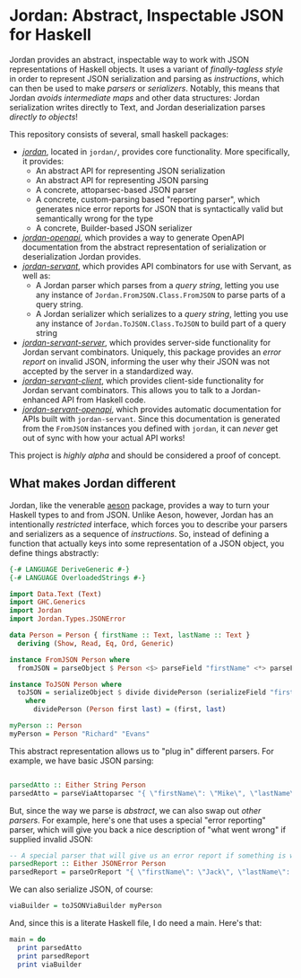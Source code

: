 # Jordan: Abstract, Inspectable JSON for Haskell

Jordan provides an abstract, inspectable way to work with JSON representations of Haskell objects.
It uses a variant of *finally-tagless style* in order to represent JSON serialization and parsing as *instructions*, which can then be used to make *parsers* or *serializers*.
Notably, this means that Jordan *avoids intermediate maps* and other data structures: Jordan serialization writes directly to Text, and Jordan deserialization parses *directly to objects*!

This repository consists of several, small haskell packages:

- [*jordan*](./jordan/README.md), located in `jordan/`, provides core functionality.
  More specifically, it provides:
    - An abstract API for representing JSON serialization
    - An abstract API for representing JSON parsing
    - A concrete, attoparsec-based JSON parser
    - A concrete, custom-parsing based "reporting parser", which generates nice error reports for JSON that is syntactically valid but semantically wrong for the type
    - A concrete, Builder-based JSON serializer
- [*jordan-openapi*](./jordan-openapi/README.md), which provides a way to generate OpenAPI documentation from the abstract representation of serialization or deserialization Jordan provides.
- [*jordan-servant*](./jordan-servant/README.md), which provides API combinators for use with Servant, as well as:
    - A Jordan parser which parses from a *query string*, letting you use any instance of `Jordan.FromJSON.Class.FromJSON` to parse parts of a query string.
    - A Jordan serializer which serializes to a *query string*, letting you use any instance of `Jordan.ToJSON.Class.ToJSON` to build part of a query string
- [*jordan-servant-server*](./jordan-servant-server/README.md), which provides server-side functionality for Jordan servant combinators.
  Uniquely, this package provides an *error report* on invalid JSON, informing the user why their JSON was not accepted by the server in a standardized way.
- [*jordan-servant-client*](./jordan-servant-client/README.md), which provides client-side functionality for Jordan servant combinators.
  This allows you to talk to a Jordan-enhanced API from Haskell code.
- [*jordan-servant-openapi*](./jordan-servant-openapi/README.md), which provides automatic documentation for APIs built with `jordan-servant`.
  Since this documentation is generated from the `FromJSON` instances you defined with `jordan`, it can *never* get out of sync with how your actual API works!

This project is *highly alpha* and should be considered a proof of concept.

## What makes Jordan different

Jordan, like the venerable [aeson](https://hackage.haskell.org/package/aeson) package, provides a way to turn your Haskell types to and from JSON.
Unlike Aeson, however, Jordan has an intentionally *restricted* interface, which forces you to describe your parsers and serializers as a sequence of *instructions*.
So, instead of defining a function that actually keys into some representation of a JSON object, you define things abstractly:

```haskell
{-# LANGUAGE DeriveGeneric #-}
{-# LANGUAGE OverloadedStrings #-}

import Data.Text (Text)
import GHC.Generics
import Jordan
import Jordan.Types.JSONError

data Person = Person { firstName :: Text, lastName :: Text }
  deriving (Show, Read, Eq, Ord, Generic)

instance FromJSON Person where
  fromJSON = parseObject $ Person <$> parseField "firstName" <*> parseField "lastName"

instance ToJSON Person where
  toJSON = serializeObject $ divide dividePerson (serializeField "firstName") (serializeField "lastName")
    where
      dividePerson (Person first last) = (first, last)

myPerson :: Person
myPerson = Person "Richard" "Evans"
```

This abstract representation allows us to "plug in" different parsers.
For example, we have basic JSON parsing:

```haskell

parsedAtto :: Either String Person
parsedAtto = parseViaAttoparsec "{ \"firstName\": \"Mike\", \"lastName\": \"Stoklassa\" }"
```

But, since the way we parse is *abstract*, we can also swap out *other parsers*.
For example, here's one that uses a special "error reporting" parser, which will give you back a nice description of "what went wrong" if supplied invalid JSON:

```haskell
-- A special parser that will give us an error report if something is wrong
parsedReport :: Either JSONError Person
parsedReport = parseOrReport "{ \"firstName\": \"Jack\", \"lastName\": [] }"
```

We can also serialize JSON, of course:

```haskell
viaBuilder = toJSONViaBuilder myPerson
```

And, since this is a literate Haskell file, I do need a main.
Here's that:

```haskell
main = do
  print parsedAtto
  print parsedReport
  print viaBuilder
```
